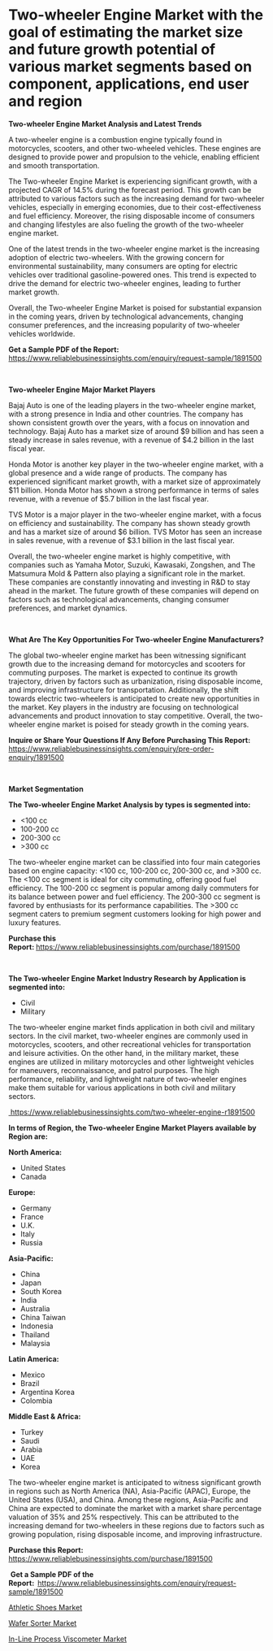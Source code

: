 <p><h1>Two-wheeler Engine Market with the goal of estimating the market size and future growth potential of various market segments based on component, applications, end user and region</h1></p><p><strong>Two-wheeler Engine Market Analysis and Latest Trends</strong></p>
<p><p>A two-wheeler engine is a combustion engine typically found in motorcycles, scooters, and other two-wheeled vehicles. These engines are designed to provide power and propulsion to the vehicle, enabling efficient and smooth transportation.</p><p>The Two-wheeler Engine Market is experiencing significant growth, with a projected CAGR of 14.5% during the forecast period. This growth can be attributed to various factors such as the increasing demand for two-wheeler vehicles, especially in emerging economies, due to their cost-effectiveness and fuel efficiency. Moreover, the rising disposable income of consumers and changing lifestyles are also fueling the growth of the two-wheeler engine market.</p><p>One of the latest trends in the two-wheeler engine market is the increasing adoption of electric two-wheelers. With the growing concern for environmental sustainability, many consumers are opting for electric vehicles over traditional gasoline-powered ones. This trend is expected to drive the demand for electric two-wheeler engines, leading to further market growth.</p><p>Overall, the Two-wheeler Engine Market is poised for substantial expansion in the coming years, driven by technological advancements, changing consumer preferences, and the increasing popularity of two-wheeler vehicles worldwide.</p></p>
<p><strong>Get a Sample PDF of the Report:&nbsp;</strong> <a href="https://www.reliablebusinessinsights.com/enquiry/request-sample/1891500">https://www.reliablebusinessinsights.com/enquiry/request-sample/1891500</a></p>
<p>&nbsp;</p>
<p><strong>Two-wheeler Engine Major Market Players</strong></p>
<p><p>Bajaj Auto is one of the leading players in the two-wheeler engine market, with a strong presence in India and other countries. The company has shown consistent growth over the years, with a focus on innovation and technology. Bajaj Auto has a market size of around $9 billion and has seen a steady increase in sales revenue, with a revenue of $4.2 billion in the last fiscal year.</p><p>Honda Motor is another key player in the two-wheeler engine market, with a global presence and a wide range of products. The company has experienced significant market growth, with a market size of approximately $11 billion. Honda Motor has shown a strong performance in terms of sales revenue, with a revenue of $5.7 billion in the last fiscal year.</p><p>TVS Motor is a major player in the two-wheeler engine market, with a focus on efficiency and sustainability. The company has shown steady growth and has a market size of around $6 billion. TVS Motor has seen an increase in sales revenue, with a revenue of $3.1 billion in the last fiscal year.</p><p>Overall, the two-wheeler engine market is highly competitive, with companies such as Yamaha Motor, Suzuki, Kawasaki, Zongshen, and The Matsumura Mold & Pattern also playing a significant role in the market. These companies are constantly innovating and investing in R&D to stay ahead in the market. The future growth of these companies will depend on factors such as technological advancements, changing consumer preferences, and market dynamics.</p></p>
<p>&nbsp;</p>
<p><strong>What Are The Key Opportunities For Two-wheeler Engine Manufacturers?</strong></p>
<p><p>The global two-wheeler engine market has been witnessing significant growth due to the increasing demand for motorcycles and scooters for commuting purposes. The market is expected to continue its growth trajectory, driven by factors such as urbanization, rising disposable income, and improving infrastructure for transportation. Additionally, the shift towards electric two-wheelers is anticipated to create new opportunities in the market. Key players in the industry are focusing on technological advancements and product innovation to stay competitive. Overall, the two-wheeler engine market is poised for steady growth in the coming years.</p></p>
<p><strong>Inquire or Share Your Questions If Any Before Purchasing This Report:</strong> <a href="https://www.reliablebusinessinsights.com/enquiry/pre-order-enquiry/1891500">https://www.reliablebusinessinsights.com/enquiry/pre-order-enquiry/1891500</a></p>
<p>&nbsp;</p>
<p><strong>Market Segmentation</strong></p>
<p><strong>The Two-wheeler Engine Market Analysis by types is segmented into:</strong></p>
<p><ul><li><100 cc</li><li>100-200 cc</li><li>200-300 cc</li><li>>300 cc</li></ul></p>
<p><p>The two-wheeler engine market can be classified into four main categories based on engine capacity: <100 cc, 100-200 cc, 200-300 cc, and >300 cc. The <100 cc segment is ideal for city commuting, offering good fuel efficiency. The 100-200 cc segment is popular among daily commuters for its balance between power and fuel efficiency. The 200-300 cc segment is favored by enthusiasts for its performance capabilities. The >300 cc segment caters to premium segment customers looking for high power and luxury features.</p></p>
<p><strong>Purchase this Report:&nbsp;</strong><a href="https://www.reliablebusinessinsights.com/purchase/1891500">https://www.reliablebusinessinsights.com/purchase/1891500</a></p>
<p>&nbsp;</p>
<p><strong>The Two-wheeler Engine Market Industry Research by Application is segmented into:</strong></p>
<p><ul><li>Civil</li><li>Military</li></ul></p>
<p><p>The two-wheeler engine market finds application in both civil and military sectors. In the civil market, two-wheeler engines are commonly used in motorcycles, scooters, and other recreational vehicles for transportation and leisure activities. On the other hand, in the military market, these engines are utilized in military motorcycles and other lightweight vehicles for maneuvers, reconnaissance, and patrol purposes. The high performance, reliability, and lightweight nature of two-wheeler engines make them suitable for various applications in both civil and military sectors.</p></p>
<p><a href="https://www.reliablebusinessinsights.com/two-wheeler-engine-r1891500">&nbsp;https://www.reliablebusinessinsights.com/two-wheeler-engine-r1891500</a></p>
<p><strong>In terms of Region, the Two-wheeler Engine Market Players available by Region are:</strong></p>
<p>
    <p> <strong> North America: </strong>
        <ul>
            <li>United States</li>
            <li>Canada</li>
        </ul>
        </p> 
    <p> <strong> Europe: </strong>
        <ul>
            <li>Germany</li>
            <li>France</li>
            <li>U.K.</li>
            <li>Italy</li>
            <li>Russia</li>
        </ul>
        </p> 
    <p> <strong> Asia-Pacific: </strong>
        <ul>
            <li>China</li>
            <li>Japan</li>
            <li>South Korea</li>
            <li>India</li>
            <li>Australia</li>
            <li>China Taiwan</li>
            <li>Indonesia</li>
            <li>Thailand</li>
            <li>Malaysia</li>
        </ul>
        </p> 
    <p> <strong> Latin America: </strong>
        <ul>
            <li>Mexico</li>
            <li>Brazil</li>
            <li>Argentina Korea</li>
            <li>Colombia</li>
        </ul>
        </p> 
    <p> <strong> Middle East & Africa: </strong>
        <ul>
            <li>Turkey</li>
            <li>Saudi</li>
            <li>Arabia</li>
            <li>UAE</li>
            <li>Korea</li>
        </ul>
    </p>
    </p>
<p><p>The two-wheeler engine market is anticipated to witness significant growth in regions such as North America (NA), Asia-Pacific (APAC), Europe, the United States (USA), and China. Among these regions, Asia-Pacific and China are expected to dominate the market with a market share percentage valuation of 35% and 25% respectively. This can be attributed to the increasing demand for two-wheelers in these regions due to factors such as growing population, rising disposable income, and improving infrastructure.</p></p>
<p><strong>Purchase this Report: </strong><a href="https://www.reliablebusinessinsights.com/purchase/1891500">https://www.reliablebusinessinsights.com/purchase/1891500</a></p>
<p>&nbsp;<strong>Get a Sample PDF of the Report:&nbsp;&nbsp;</strong><a href="https://www.reliablebusinessinsights.com/enquiry/request-sample/1891500">https://www.reliablebusinessinsights.com/enquiry/request-sample/1891500</a></p>
<p><strong></strong></p>
<p><p><a href="https://github.com/mzurpwxu46/Market-Research-Report-List-1/blob/main/athletic-shoes-market.md">Athletic Shoes Market</a></p><p><a href="https://github.com/BryanLittlebXfbG/Market-Research-Report-List-1/blob/main/wafer-sorter-market.md">Wafer Sorter Market</a></p><p><a href="https://github.com/fxdvmliw90/Market-Research-Report-List-1/blob/main/in-line-process-viscometer-market.md">In-Line Process Viscometer Market</a></p></p>